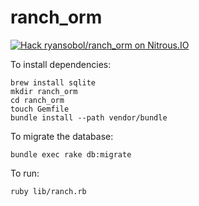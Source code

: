 ranch_orm
=========

[![Hack ryansobol/ranch_orm on Nitrous.IO](https://d3o0mnbgv6k92a.cloudfront.net/assets/hack-l-v1-4b6757c3247e3c50314390ece34cdb11.png)](https://www.nitrous.io/hack_button?source=embed&runtime=rails&repo=ryansobol%2Franch_orm&file_to_open=README.nitrous.md)

To install dependencies:

```
brew install sqlite
mkdir ranch_orm
cd ranch_orm
touch Gemfile
bundle install --path vendor/bundle
```

To migrate the database:

```
bundle exec rake db:migrate
```

To run:

```
ruby lib/ranch.rb
```
